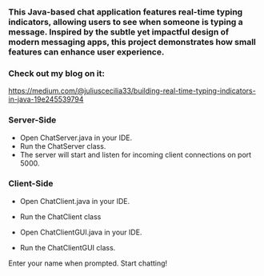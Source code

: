 ### This Java-based chat application features real-time typing indicators, allowing users to see when someone is typing a message. Inspired by the subtle yet impactful design of modern messaging apps, this project demonstrates how small features can enhance user experience.

### Check out my blog on it:
https://medium.com/@juliuscecilia33/building-real-time-typing-indicators-in-java-19e245539794

### Server-Side
- Open ChatServer.java in your IDE.
- Run the ChatServer class.
- The server will start and listen for incoming client connections on port 5000.

### Client-Side
- Open ChatClient.java in your IDE.
- Run the ChatClient class 

- Open ChatClientGUI.java in your IDE.
- Run the ChatClientGUI class.

Enter your name when prompted.
Start chatting!
